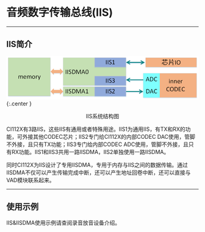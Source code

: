 # 音频数字传输总线(IIS)

***

## IIS简介

![IIS系统结构图](img/IIS系统结构图-1.png){:.center }
<div align=center>IIS系统结构图</div>

CI112X有3路IIS，这些IIS有通用或者特殊用途。IIS1为通用IIS，有TX和RX的功能，可外接其他CODEC芯片；IIS2专门给CI112X的内部CODEC DAC使用，管脚不外接，且只有TX功能；IIS3专门给内部CODEC ADC使用，管脚不外接，且只有RX功能。IIS1和IIS3共用一路IISDMA，IIS2单独使用一路IISDMA。

同时CI112X为IIS设计了专用IISDMA，专用于内存与IIS之间的数据传输。通过IISDMA不仅可以产生传输完成中断，还可以产生地址回卷中断，还可以直接与VAD模块联系起来。

***

## 使用示例

IIS&IISDMA使用示例请查阅录音放音设备介绍。
